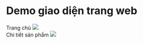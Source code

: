 <h1>Demo giao diện trang web</h1>
Trang chủ
<img src="https://lh3.googleusercontent.com/htIqN1TdLtqJ6OVWYhjqhzVF6HBQQm-ERpEuEvNc_E5Vm4VJhQnQvVbBA9aLTE2w8vWuUnY904Muu0drduhEB39R1DYDsrNKVnMLzue8R4iYfXuEr0MhuqDmf3SDhsKSasl--ZCWwOWjt9-e1Jz4KZr08SSga83LHDMhxMLVNQ_0nkO70D43lxmZTnKCaPvt8KxirLV86TWgO2I3pUJvswcl4cXI1A4wuiVKaHJQwKr1hyRvT1RbaiaDGV5_gsh2o0ZRcdNiEc8pxlBnrqAB9Dn2ACtrHhznw6NbVwEsCrHM-NFLx23hvmVIbZ6QA8JBgm_LeUrZ8jWuX_Pza8S_lQOwmtTC7BN-b5XR9mleo69tAjBRSIYdYZ5jTIHqLp2JSP_pPEGHD4XGUeXp4sbCo9AwPWmhUlpxbGRuRrW-QbtgqI5LxuDxLy3qtoXtuXX-9hFHNo2l9bxKb5-JLkNDjgRP1FCICRMYnOrVsjJNpNCYT6KluB51L3o9BKRirg08c2XMBSm3N9h9J2B8044aC7SZyNGax6c9L3Xoo5nN0CYVTE6lLIOvRCO6Tlx36M2mU6Jwkww6E0B7FeSJAknAYTX3qfCm3bFMi0WkTEw_A8Pv8nYgL7Vngju0lDrAaJPNIG4NbM4jXSnaY8TkpaCk8IERvNkKmHTM2PpxXOr0CkEIuiFXWy5GBgLDJG8=w1366-h625-no?authuser=0"/><br>
Chi tiết sản phẩm
<img src="https://lh3.googleusercontent.com/PWmAw9R4n_XHUcF87fcDKBXVjt8ZW4V_fj5M7yucOHuPnA9eVVS4UdwKtcfptmKsJdr7jIbXj9JOWJW8HuLCMsAI0vc-Y47atQWEIZ4pQoPArAjaZxXO1kKQoHE2wwORmOGz26AP9VF3xsFlRGjcAorogxOZa2-4GRsLVJiNW2PN1316ovr5C-H_wPCEuWy-mUiEf70nqyU2XKhF8QAWNvTztrlHDqDDMVYoaow2uUPZTKtNew75Bi1NrMGmuhYIeB36yxFsu7ko9eDp_dWITGdOcwBX6PVtMe4n62jw0o_iwy6gjmSN-I3kBLLdGby9bk1V11YtiycRDjZ4Pa5bofJXe8c-iv78UHXh_NX78y9S-_h9aKcVbHaVQiEPGv_V54CeoCGRDX0nShitO1jluYEcraxJjb5zGgmy4q4eKtNNpFDbOeyDK0Vgu9A8YbER9NWT_9U3KxPalSvuvRxZsCm_x_jyslJ6IdJPBTvPAkTTURIHMhzjjmeHUibLFs_E3vZN5n4d9s-vJY48CST_wFK5yYqJ1BzkmxvwuFtvLJcHKuo86utZRyOG3kEZBGFocgOrbFLUtXbwTO5NdpVqem5sYF67arFsnsOowpA2MKP8Meau-rjWKaZUGA1LMBTlyLp7eSJ9nH97OfAqCCtnStfSA1G7xtzyPuI9dk-H2qCTtmYMQx8iB5IlQ1A=w1366-h631-no?authuser=0"/>
